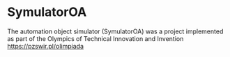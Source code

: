 # SymulatorOA

The automation object simulator (SymulatorOA) was a project implemented as part of the Olympics of Technical Innovation and Invention 
https://pzswir.pl/olimpiada 
